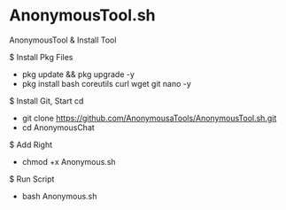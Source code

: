 # AnonymousTool.sh
AnonymousTool &amp; Install Tool

$ Install Pkg Files
- pkg update && pkg upgrade -y
- pkg install bash coreutils curl wget git nano -y

$ Install Git, Start cd
- git clone https://github.com/AnonymousaTools/AnonymousTool.sh.git
- cd AnonymousChat

$ Add Right
- chmod +x Anonymous.sh

$ Run Script
- bash Anonymous.sh
